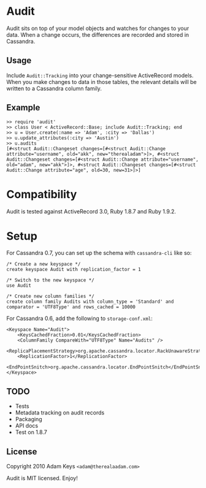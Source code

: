 # Audit

Audit sits on top of your model objects and watches for changes to your data. When a change occurs, the differences are recorded and stored in Cassandra.

## Usage

Include `Audit::Tracking` into your change-sensitive ActiveRecord models. When you make changes to data in those tables, the relevant details will be written to a Cassandra column family.

## Example

    >> require 'audit'
    >> class User < ActiveRecord::Base; include Audit::Tracking; end
    >> u = User.create(:name => 'Adam', :city => 'Dallas')
    >> u.update_attributes(:city => 'Austin')
    >> u.audits
    [#<struct Audit::Changeset changes=[#<struct Audit::Change attribute="username", old="akk", new="therealadam">]>, #<struct Audit::Changeset changes=[#<struct Audit::Change attribute="username", old="adam", new="akk">]>, #<struct Audit::Changeset changes=[#<struct Audit::Change attribute="age", old=30, new=31>]>]

# Compatibility

Audit is tested against ActiveRecord 3.0, Ruby 1.8.7 and Ruby 1.9.2.

# Setup

For Cassandra 0.7, you can set up the schema with `cassandra-cli` like so:

    /* Create a new keyspace */
    create keyspace Audit with replication_factor = 1

    /* Switch to the new keyspace */
    use Audit

    /* Create new column families */
    create column family Audits with column_type = 'Standard' and comparator = 'UTF8Type' and rows_cached = 10000

For Cassandra 0.6, add the following to `storage-conf.xml`:

    <Keyspace Name="Audit">
        <KeysCachedFraction>0.01</KeysCachedFraction>
        <ColumnFamily CompareWith="UTF8Type" Name="Audits" />
        <ReplicaPlacementStrategy>org.apache.cassandra.locator.RackUnawareStrategy</ReplicaPlacementStrategy>
        <ReplicationFactor>1</ReplicationFactor>
        <EndPointSnitch>org.apache.cassandra.locator.EndPointSnitch</EndPointSnitch>
    </Keyspace>

## TODO

- Tests
- Metadata tracking on audit records
- Packaging
- API docs
- Test on 1.8.7

## License

Copyright 2010 Adam Keys `<adam@therealaadam.com>`

Audit is MIT licensed. Enjoy!
